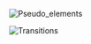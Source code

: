 ![Pseudo_elements](https://github.com/monmath/Pseudo-Elements/assets/104066287/c379b5c5-4ea8-43fe-9cd9-426dda107183)


![Transitions](https://github.com/monmath/Pseudo-Elements/assets/104066287/d2844feb-c5df-410e-bfdc-8bbb48b87df0)
